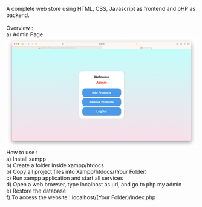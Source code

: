 A complete web store using HTML, CSS, Javascript as frontend and pHP as backend.<br />
<br />
Overview :<br />
a) Admin Page <br />
![Sample Output](https://github.com/prajwl-dh/gfcStore/blob/main/Screenshots/adminPage.png)
<br />
How to use :<br />
a) Install xampp<br />
b) Create a folder inside xampp/htdocs<br />
b) Copy all project files into Xampp/htdocs/(Your Folder)<br />
c) Run xampp application and start all services<br />
d) Open a web browser, type localhost as url, and go to php my admin<br />
e) Restore the database<br />
f) To access the website : localhost/(Your Folder)/index.php<br />
